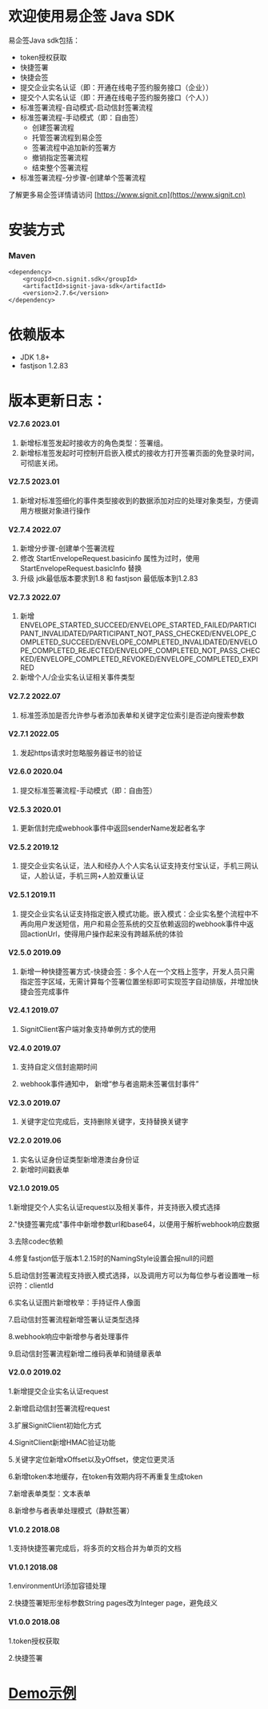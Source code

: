

# 欢迎使用易企签 Java SDK

易企签Java sdk包括：

- token授权获取
- 快捷签署
- 快捷会签
- 提交企业实名认证（即：开通在线电子签约服务接口（企业））
- 提交个人实名认证（即：开通在线电子签约服务接口（个人））
- 标准签署流程-自动模式-启动信封签署流程
- 标准签署流程-手动模式（即：自由签）  
    - 创建签署流程
    - 托管签署流程到易企签
    - 签署流程中追加新的签署方
    - 撤销指定签署流程
    - 结束整个签署流程
 - 标准签署流程-分步骤-创建单个签署流程

了解更多易企签详情请访问  [https://www.signit.cn](https://www.signit.cn)

# 安装方式

### Maven

    <dependency>
        <groupId>cn.signit.sdk</groupId>
        <artifactId>signit-java-sdk</artifactId>
        <version>2.7.6</version>
    </dependency>

# 依赖版本

  - JDK 1.8+
  - fastjson 1.2.83

# 版本更新日志：

#### V2.7.6 2023.01
1. 新增标准签发起时接收方的角色类型：签署组。
2. 新增标准签发起时可控制开启嵌入模式的接收方打开签署页面的免登录时间，可彻底关闭。

#### V2.7.5 2023.01
1. 新增对标准签细化的事件类型接收到的数据添加对应的处理对象类型，方便调用方根据对象进行操作

#### V2.7.4 2022.07
1. 新增分步骤-创建单个签署流程
2. 修改 StartEnvelopeRequest.basicinfo 属性为过时，使用 StartEnvelopeRequest.basicInfo 替换
3. 升级 jdk最低版本要求到1.8 和 fastjson 最低版本到1.2.83

#### V2.7.3 2022.07
1. 新增ENVELOPE_STARTED_SUCCEED/ENVELOPE_STARTED_FAILED/PARTICIPANT_INVALIDATED/PARTICIPANT_NOT_PASS_CHECKED/ENVELOPE_COMPLETED_SUCCEED/ENVELOPE_COMPLETED_INVALIDATED/ENVELOPE_COMPLETED_REJECTED/ENVELOPE_COMPLETED_NOT_PASS_CHECKED/ENVELOPE_COMPLETED_REVOKED/ENVELOPE_COMPLETED_EXPIRED
2. 新增个人/企业实名认证相关事件类型

#### V2.7.2 2022.07
1. 标准签添加是否允许参与者添加表单和关键字定位索引是否逆向搜索参数

#### V2.7.1 2022.05
1. 发起https请求时忽略服务器证书的验证

#### V2.6.0 2020.04
1. 提交标准签署流程-手动模式（即：自由签）

#### V2.5.3 2020.01
1. 更新信封完成webhook事件中返回senderName发起者名字

#### V2.5.2 2019.12
1. 提交企业实名认证，法人和经办人个人实名认证支持支付宝认证，手机三网认证，人脸认证，手机三网+人脸双重认证

#### V2.5.1 2019.11
1. 提交企业实名认证支持指定嵌入模式功能。嵌入模式：企业实名整个流程中不再向用户发送短信，用户和易企签系统的交互依赖返回的webhook事件中返回actionUrl，使得用户操作起来没有跨越系统的体验

#### V2.5.0 2019.09
1. 新增一种快捷签署方式-快捷会签：多个人在一个文档上签字，开发人员只需指定签字区域，无需计算每个签署位置坐标即可实现签字自动排版，并增加快捷会签完成事件

#### V2.4.1 2019.07
1. SignitClient客户端对象支持单例方式的使用

#### V2.4.0 2019.07
1. 支持自定义信封逾期时间

2. webhook事件通知中， 新增“参与者逾期未签署信封事件”

#### V2.3.0 2019.07
1. 关键字定位完成后，支持删除关键字，支持替换关键字

#### V2.2.0 2019.06
1. 实名认证身份证类型新增港澳台身份证
2. 新增时间戳表单

#### V2.1.0 2019.05
1.新增提交个人实名认证request以及相关事件，并支持嵌入模式选择

2."快捷签署完成"事件中新增参数url和base64，以便用于解析webhook响应数据

3.去除codec依赖

4.修复fastjon低于版本1.2.15时的NamingStyle设置会报null的问题

5.启动信封签署流程支持嵌入模式选择，以及调用方可以为每位参与者设置唯一标识符：clientId

6.实名认证图片新增枚举：手持证件人像面

7.启动信封签署流程新增签署认证类型选择

8.webhook响应中新增参与者处理事件

9.启动信封签署流程新增二维码表单和骑缝章表单

#### V2.0.0 2019.02
1.新增提交企业实名认证request

2.新增启动信封签署流程request

3.扩展SignitClient初始化方式

4.SignitClient新增HMAC验证功能

5.关键字定位新增xOffset以及yOffset，使定位更灵活

6.新增token本地缓存，在token有效期内将不再重复生成token

7.新增表单类型：文本表单

8.新增参与者表单处理模式（静默签署）

#### V1.0.2 2018.08
1.支持快捷签署完成后，将多页的文档合并为单页的文档

#### V1.0.1 2018.08
1.environmentUrl添加容错处理

2.快捷签署矩形坐标参数String pages改为Integer page，避免歧义

#### V1.0.0 2018.08
1.token授权获取

2.快捷签署

# [Demo示例](https://github.com/signit-wesign/java-sdk-sample)
